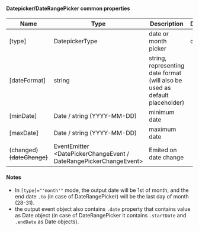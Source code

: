 #### Datepicker/DateRangePicker common properties
Name | Type | Description | Default
--- | --- | --- | ---
[type] | DatepickerType | date or month picker | date
[dateFormat] | string | string, representing date format (will also be used as default placeholder) | &nbsp;
[minDate] | Date / string (YYYY-MM-DD) | minimum date | &nbsp;
[maxDate] | Date / string (YYYY-MM-DD) | maximum date | &nbsp;
(changed) <s>(dateChange)</s> | EventEmitter<wbr>&lt;DatePickerChangeEvent / DateRangePickerChangeEvent&gt; |  Emited on date change | &nbsp;

#### Notes

- In `[type]="'month'"` mode, the output date will be 1st of month, and the end date `.to` (in case of DateRangePicker) will be the last day of month (28-31).
- the output event object also contains `.date` property that contains value as Date object (in case of DateRangePicker it contains  `.startDate` and `.endDate` as Date objects).